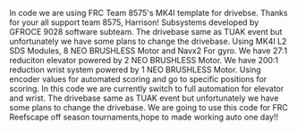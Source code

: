 In code we are using FRC Team 8575's MK4I template for drivebse. Thanks for your all support team 8575, Harrison!
Subsystems developed by GFROCE 9028 software subteam.
The drivebase same as TUAK event but unfortunately we have some plans to change the drivebase.
Using MK4I L2 SDS Modules, 8 NEO BRUSHLESS Motor and Navx2 For gyro.
We have 27:1 reduciton elevator powered by 2 NEO BRUSHLESS Motor.
We have 200:1 reduction wrist system powered by 1 NEO BRUSHLESS Motor.
Using encoder values for automated scoring and go to specific positions for scoring.
In this code we are currently switch to full automation for elevator and wrist. 
The drivebase same as TUAK event but unfortunately we have some plans to change the drivebase.
We are going to use this code for FRC Reefscape off season tournaments,hope to made working auto one day!!

